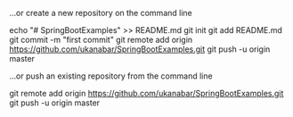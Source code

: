 …or create a new repository on the command line

echo "# SpringBootExamples" >> README.md
git init
git add README.md
git commit -m "first commit"
git remote add origin https://github.com/ukanabar/SpringBootExamples.git
git push -u origin master

…or push an existing repository from the command line

git remote add origin https://github.com/ukanabar/SpringBootExamples.git
git push -u origin master